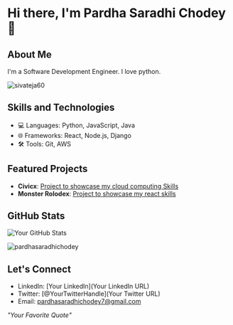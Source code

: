 # Hi there, I'm Pardha Saradhi Chodey 👋

## About Me
I'm a Software Development Engineer. I love python.
<p align="left"> <img src="https://komarev.com/ghpvc/?username=pardhasaradhichodey&label=Profile%20views&color=0e75b6&style=flat" alt="sivateja60" /> </p>

## Skills and Technologies
- 💻 Languages: Python, JavaScript, Java
- 🌐 Frameworks: React, Node.js, Django
- 🛠 Tools: Git, AWS

## Featured Projects
- **Civicx**: [Project to showcase my cloud computing Skills](https://github.com/pardhasaradhichodey/Cloud_Computing_Project)
- **Monster Rolodex**: [Project to showcase my react skills](https://github.com/pardhasaradhichodey/monsters-rolodex)

## GitHub Stats
![Your GitHub Stats](https://github-readme-stats.vercel.app/api?username=pardhasaradhichodey&show_icons=true)
<p><img align="center" src="https://github-readme-streak-stats.herokuapp.com/?user=pardhasaradhichodey&" alt="pardhasaradhichodey"/></p>

## Let's Connect
- LinkedIn: [Your LinkedIn](Your LinkedIn URL)
- Twitter: [@YourTwitterHandle](Your Twitter URL)
- Email: [pardhasaradhichodey7@gmail.com](mailto:pardhasaradhichodey7@gmail.com)

*"Your Favorite Quote"*

